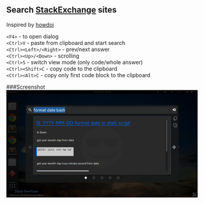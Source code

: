 ## Search [StackExchange](http://stackexchange.com) sites  
Inspired by [howdoi](https://github.com/gleitz/howdoi)  

`<F4>` - to open dialog  
`<Ctrl>V` - paste from clipboard and start search  
`<Ctrl><Left>/<Right>` - prev/next answer  
`<Ctrl><Up>/<Down>` - scrolling  
`<Ctrl>S` - switch view mode (only code/whole answer)  
`<Ctrl><Shift>C` - copy code to the clipboard  
`<Ctrl><Alt>C` - copy only first code block to the clipboard  

###Screenshot
![HowDoI](/screenshots/1.png)

